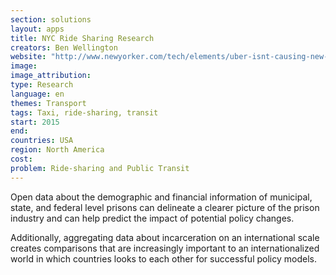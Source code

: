 ```yaml
---
section: solutions
layout: apps
title: NYC Ride Sharing Research 
creators: Ben Wellington 
website: "http://www.newyorker.com/tech/elements/uber-isnt-causing-new-york-citys-traffic-slowdown"
image: 
image_attribution:
type: Research 
language: en
themes: Transport
tags: Taxi, ride-sharing, transit
start: 2015
end: 
countries: USA
region: North America
cost: 
problem: Ride-sharing and Public Transit
---
```

Open data about the demographic and financial information of municipal, state, and federal level prisons can delineate a clearer picture of the prison industry and can help predict the impact of potential policy changes. 

Additionally, aggregating data about incarceration on an international scale creates  comparisons that are increasingly important to an internationalized world in which countries looks to each other for successful policy models. 
